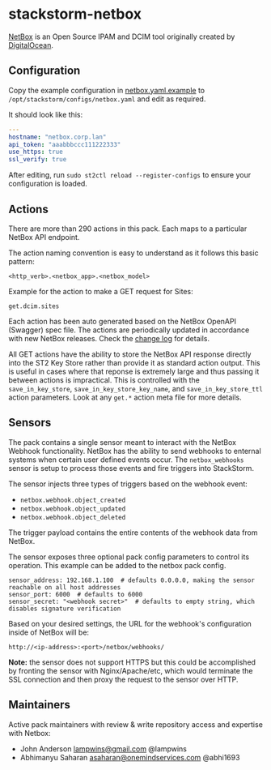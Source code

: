 # stackstorm-netbox

[NetBox](https://github.com/netbox-community/netbox) is an Open Source IPAM and
DCIM tool originally created by [DigitalOcean](https://www.digitalocean.com/).

## Configuration

Copy the example configuration in [netbox.yaml.example](./netbox.yaml.example)
to `/opt/stackstorm/configs/netbox.yaml` and edit as required.

It should look like this:

```yaml
---
hostname: "netbox.corp.lan"
api_token: "aaabbbccc111222333"
use_https: true
ssl_verify: true
```

After editing, run `sudo st2ctl reload --register-configs` to ensure your configuration
is loaded.

## Actions

There are more than 290 actions in this pack. Each maps to a particular NetBox API endpoint.

The action naming convention is easy to understand as it follows this basic pattern:
```
<http_verb>.<netbox_app>.<netbox_model>
```

Example for the action to make a GET request for Sites:
```
get.dcim.sites
```

Each action has been auto generated based on the NetBox OpenAPI (Swagger) spec file. The actions are periodically updated in accordance with new NetBox releases. Check the [change log](CHANGES.md) for details.

All GET actions have the ability to store the NetBox API response directly into the ST2 Key Store rather than provide it as standard action output. This is useful in cases where that reponse is extremely large and thus passing it between actions is impractical. This is controlled with the `save_in_key_store`, `save_in_key_store_key_name`, and `save_in_key_store_ttl` action parameters. Look at any `get.*` action meta file for more details.

## Sensors

The pack contains a single sensor meant to interact with the NetBox Webhook functionality. NetBox has the ability to send webhooks to enternal systems when certain user defined events occur. The `netbox_webhooks` sensor is setup to process those events and fire triggers into StackStorm.

The sensor injects three types of triggers based on the webhook event:
- `netbox.webhook.object_created`
- `netbox.webhook.object_updated`
- `netbox.webhook.object_deleted`

The trigger payload contains the entire contents of the webhook data from NetBox.

The sensor exposes three optional pack config parameters to control its operation. This example can be added to the netbox pack config.
```
sensor_address: 192.168.1.100  # defaults 0.0.0.0, making the sensor reachable on all host addresses
sensor_port: 6000  # defaults to 6000
sensor_secret: "<webhook secret>"  # defaults to empty string, which disables signature verification
```
Based on your desired settings, the URL for the webhook's configuration inside of NetBox will be:
```
http://<ip-address>:<port>/netbox/webhooks/
```

**Note:** the sensor does not support HTTPS but this could be accomplished by fronting the sensor with Nginx/Apache/etc, which would terminate the SSL connection and then proxy the request to the sensor over HTTP.

## Maintainers

Active pack maintainers with review & write repository access and expertise with Netbox:

  - John Anderson <lampwins@gmail.com> @lampwins
  - Abhimanyu Saharan <asaharan@onemindservices.com> @abhi1693
